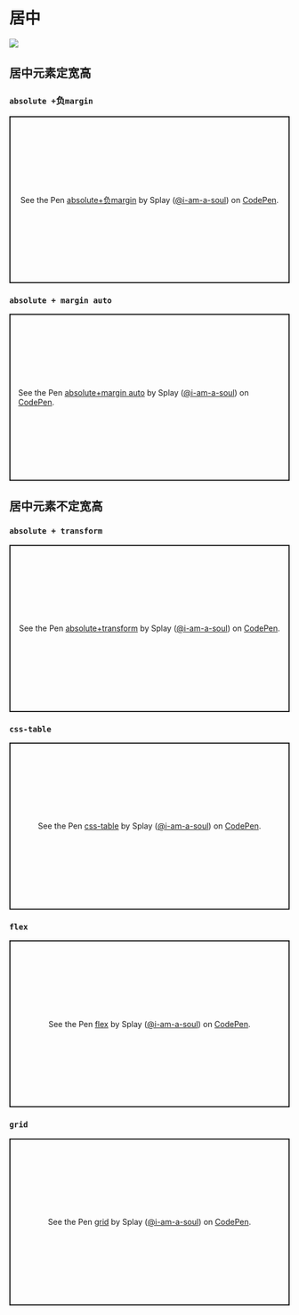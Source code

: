 # 居中

![](/skill-blog/img/0051.jpg)

## 居中元素定宽高

### `absolute +`负`margin`

<p class="codepen" data-height="300" data-theme-id="light" data-default-tab="css,result" data-slug-hash="qBmXMjO" data-user="i-am-a-soul" style="height: 300px; box-sizing: border-box; display: flex; align-items: center; justify-content: center; border: 2px solid; margin: 1em 0; padding: 1em;">
  <span>See the Pen <a href="https://codepen.io/i-am-a-soul/pen/qBmXMjO">
  absolute+负margin</a> by Splay (<a href="https://codepen.io/i-am-a-soul">@i-am-a-soul</a>)
  on <a href="https://codepen.io">CodePen</a>.</span>
</p>
<component :is="'script'" async src="https://cpwebassets.codepen.io/assets/embed/ei.js"></component>

### `absolute + margin auto`

<p class="codepen" data-height="300" data-theme-id="light" data-default-tab="css,result" data-slug-hash="dyWzqZp" data-user="i-am-a-soul" style="height: 300px; box-sizing: border-box; display: flex; align-items: center; justify-content: center; border: 2px solid; margin: 1em 0; padding: 1em;">
  <span>See the Pen <a href="https://codepen.io/i-am-a-soul/pen/dyWzqZp">
  absolute+margin auto</a> by Splay (<a href="https://codepen.io/i-am-a-soul">@i-am-a-soul</a>)
  on <a href="https://codepen.io">CodePen</a>.</span>
</p>
<component :is="'script'" async src="https://cpwebassets.codepen.io/assets/embed/ei.js"></component>

## 居中元素不定宽高

### `absolute + transform`

<p class="codepen" data-height="300" data-theme-id="light" data-default-tab="css,result" data-slug-hash="gOWxdoG" data-user="i-am-a-soul" style="height: 300px; box-sizing: border-box; display: flex; align-items: center; justify-content: center; border: 2px solid; margin: 1em 0; padding: 1em;">
  <span>See the Pen <a href="https://codepen.io/i-am-a-soul/pen/gOWxdoG">
  absolute+transform</a> by Splay (<a href="https://codepen.io/i-am-a-soul">@i-am-a-soul</a>)
  on <a href="https://codepen.io">CodePen</a>.</span>
</p>
<component :is="'script'" async src="https://cpwebassets.codepen.io/assets/embed/ei.js"></component>

### `css-table`

<p class="codepen" data-height="300" data-theme-id="light" data-default-tab="css,result" data-slug-hash="QWvMVmZ" data-user="i-am-a-soul" style="height: 300px; box-sizing: border-box; display: flex; align-items: center; justify-content: center; border: 2px solid; margin: 1em 0; padding: 1em;">
  <span>See the Pen <a href="https://codepen.io/i-am-a-soul/pen/QWvMVmZ">
  css-table</a> by Splay (<a href="https://codepen.io/i-am-a-soul">@i-am-a-soul</a>)
  on <a href="https://codepen.io">CodePen</a>.</span>
</p>
<component :is="'script'" async src="https://cpwebassets.codepen.io/assets/embed/ei.js"></component>

### `flex`

<p class="codepen" data-height="300" data-theme-id="light" data-default-tab="css,result" data-slug-hash="YzVxOLZ" data-user="i-am-a-soul" style="height: 300px; box-sizing: border-box; display: flex; align-items: center; justify-content: center; border: 2px solid; margin: 1em 0; padding: 1em;">
  <span>See the Pen <a href="https://codepen.io/i-am-a-soul/pen/YzVxOLZ">
  flex</a> by Splay (<a href="https://codepen.io/i-am-a-soul">@i-am-a-soul</a>)
  on <a href="https://codepen.io">CodePen</a>.</span>
</p>
<component :is="'script'" async src="https://cpwebassets.codepen.io/assets/embed/ei.js"></component>

### `grid`

<p class="codepen" data-height="300" data-theme-id="light" data-default-tab="css,result" data-slug-hash="BaRdOxr" data-user="i-am-a-soul" style="height: 300px; box-sizing: border-box; display: flex; align-items: center; justify-content: center; border: 2px solid; margin: 1em 0; padding: 1em;">
  <span>See the Pen <a href="https://codepen.io/i-am-a-soul/pen/BaRdOxr">
  grid</a> by Splay (<a href="https://codepen.io/i-am-a-soul">@i-am-a-soul</a>)
  on <a href="https://codepen.io">CodePen</a>.</span>
</p>
<component :is="'script'" async src="https://cpwebassets.codepen.io/assets/embed/ei.js"></component>

